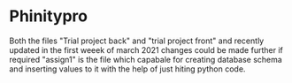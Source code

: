 # Phinitypro
Both the files "Trial project back" and "trial project front" and recently updated in the first weeek of march 2021
changes could be made further if required 
"assign1" is the file  which capabale for creating database schema and inserting values to it with the help of just hiting python code.

